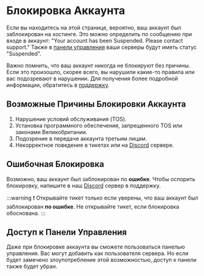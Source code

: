 # Блокировка Аккаунта

Если вы находитесь на этой странице, вероятно, ваш аккаунт был заблокирован на хостинге. Это можно определить по сообщению при входе в аккаунт: "Your account has been Suspended. Please contact support." Также в [панели управления](https://game.pay4fish.cloud) ваши серверы будут иметь статус "Suspended".

Важно помнить, что ваш аккаунт никогда не блокируют без причины. Если это произошло, скорее всего, вы нарушили какие-то правила или вас подозревают в нарушении. Для получения более подробной информации, обратитесь в [поддержку](https://dash.pay4fish.cloud/ticket).

## Возможные Причины Блокировки Аккаунта

1. Нарушение условий обслуживания (TOS).
2. Установка программного обеспечения, запрещенного TOS или законами Великобритании.
3. Подозрение в передаче аккаунта третьим лицам.
4. Некорректное поведение в тикетах или на [Discord](https://discord.gg/MVZwbW7RyZ) сервере.

## Ошибочная Блокировка

Возможно, ваш аккаунт был заблокирован по **ошибке**. Чтобы оспорить блокировку, напишите в наш [Discord](https://discord.gg/pay4fish) сервер в поддержку.

:::warning :exclamation: Открывайте тикет только если уверены, что ваш аккаунт был заблокирован **по ошибке**. Не открывайте тикет, если блокировка обоснована.
:::

## Доступ к Панели Управления

Даже при блокировке аккаунта вы сможете пользоваться панелью управления. Вас могут добавить как пользователя сервера. Но если будет замечено злоупотребление этой возможностью, доступ к панели также будет убран.

